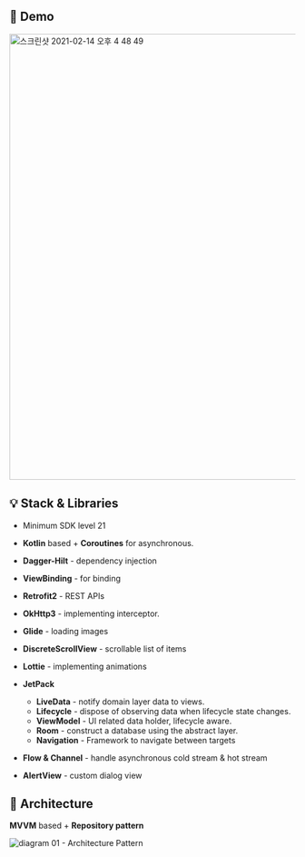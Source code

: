 🚀 **Demo**
-----------
<img width="785" alt="스크린샷 2021-02-14 오후 4 48 49" src="https://user-images.githubusercontent.com/40010002/107871406-90733400-6ee4-11eb-869b-f528bf88b2d0.png">


💡 **Stack & Libraries** 
--------------------        
- Minimum SDK level 21
- **Kotlin** based + **Coroutines** for asynchronous.
- **Dagger-Hilt** - dependency injection
- **ViewBinding** - for binding
- **Retrofit2** - REST APIs
- **OkHttp3** - implementing interceptor.   
- **Glide** - loading images
- **DiscreteScrollView** - scrollable list of items
- **Lottie** - implementing animations
- **JetPack** 
  - **LiveData** - notify domain layer data to views.
  - **Lifecycle** - dispose of observing data when lifecycle state changes.
  - **ViewModel** - UI related data holder, lifecycle aware.
  - **Room** - construct a database using the abstract layer.
  - **Navigation** - Framework to navigate between targets
  
- **Flow & Channel** - handle asynchronous cold stream & hot stream
- **AlertView** - custom dialog view



💎 **Architecture**
-------------------
**MVVM** based + **Repository pattern**

![diagram 01 - Architecture Pattern](https://user-images.githubusercontent.com/40010002/107870154-9d3e5a80-6ed9-11eb-95da-aba78c751d33.jpg)
